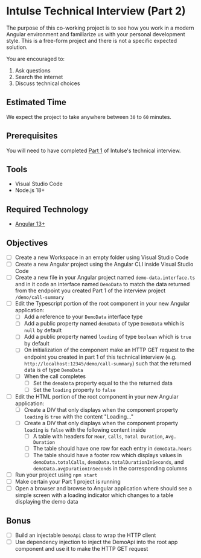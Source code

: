 # Intulse Technical Interview (Part 2)

The purpose of this co-working project is to see how you work in a modern Angular environment and familiarize us with your personal development style.  This is a free-form project and there is not a specific expected solution. 

You are encouraged to:
1. Ask questions
2. Search the internet
3. Discuss technical choices

## Estimated Time
We expect the project to take anywhere between `30` to `60` minutes.

## Prerequisites
You will need to have completed [Part 1](https://github.com/intulse/interview) of Intulse's technical interview.

## Tools
- Visual Studio Code
- Node.js 18+

## Required Technology
- [Angular 13+](https://angular.io/)

## Objectives

- [ ] Create a new Workspace in an empty folder using Visual Studio Code
- [ ] Create a new Angular project using the Angular CLI inside Visual Studio Code
- [ ] Create a new file in your Angular project named `demo-data.interface.ts` and in it code an interface named `DemoData` to match the data returned from the endpoint you created Part 1 of the interview project `/demo/call-summary`
- [ ] Edit the Typescript portion of the root component in your new Angular application:
  - [ ] Add a reference to your `DemoData` interface type
  - [ ] Add a public property named `demoData` of type `DemoData` which is `null` by default
  - [ ] Add a public property named `loading` of type `boolean` which is `true` by default
  - [ ] On initialization of the component make an HTTP GET request to the endpoint you created in part 1 of this technical interview (e.g. `http://localhost:12345/demo/call-summary`) such that the returned data is of type `DemoData`
  - [ ] When the call completes
    - [ ] Set the `demoData` property equal to the the returned data
    - [ ] Set the `loading` property to `false`
- [ ] Edit the HTML portion of the root component in your new Angular application:
  - [ ] Create a DIV that only displays when the component property `loading` is `true` with the content "Loading..."
  - [ ] Create a DIV that only displays when the component property `loading` is `false` with the following content inside
    - [ ] A table with headers for `Hour`, `Calls`, `Total Duration`, `Avg. Duration`
    - [ ] The table should have one row for each entry in `demoData.hours`
    - [ ] The table should have a footer row which displays values in `demoData.totalCalls`, `demoData.totalDurationInSeconds`, and `demoData.avgDurationInSeconds` in the corresponding columns
- [ ] Run your project using `npm start`
- [ ] Make certain your Part 1 project is running
- [ ] Open a browser and browse to Angular application where should see a simple screen with a loading indicator which changes to a table displaying the demo data

## Bonus

- [ ] Build an injectable `DemoApi` class to wrap the HTTP client
- [ ] Use dependency injection to inject the DemoApi into the root app component and use it to make the HTTP GET request
